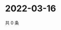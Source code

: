 # 2022-03-16

共 0 条

<!-- BEGIN WEIBO -->
<!-- 最后更新时间 Wed Mar 16 2022 16:18:16 GMT+0800 (China Standard Time) -->

<!-- END WEIBO -->
